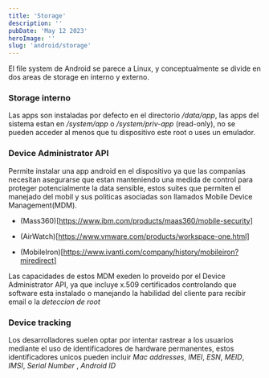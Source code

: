 ```yaml
---
title: 'Storage'
description: ''
pubDate: 'May 12 2023'
heroImage: ''
slug: 'android/storage'
---
```


El file system de Android se parece a Linux, y conceptualmente se divide en dos areas de storage en interno y externo.

### Storage interno

Las apps son instaladas por defecto en el directorio _/data/app_, las apps del sistema estan en _/system/app_ o _/system/priv-app_ (read-only), no se pueden acceder al menos que tu dispositivo este root o uses un emulador.

### Device Administrator API

Permite instalar una app android en el dispositivo ya que las companias necesitan asegurarse que estan manteniendo una medida de control para proteger potencialmente la data sensible, estos suites que permiten el manejado del mobil y sus politicas asociadas son llamados Mobile Device Management(MDM).

- (Mass360)[https://www.ibm.com/products/maas360/mobile-security]

- (AirWatch)[https://www.vmware.com/products/workspace-one.html]

- (MobileIron)[https://www.ivanti.com/company/history/mobileiron?miredirect]

Las capacidades de estos MDM exeden lo proveido por el Device Administrator API, ya que incluye x.509 certificados controlando que software esta instalado o manejando la habilidad del cliente para recibir email o la _deteccion de root_

### Device tracking

Los desarrolladores suelen optar por intentar rastrear a los usuarios mediante el uso de identificadores de hardware permanentes, estos identificadores unicos pueden incluir _Mac addresses_, _IMEI_, _ESN_, _MEID_, _IMSI_, _Serial Number_
, _Android ID_
